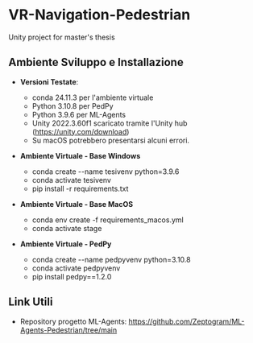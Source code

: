 # VR-Navigation-Pedestrian
Unity project for master's thesis

## Ambiente Sviluppo e Installazione
- **Versioni Testate**:
  - conda 24.11.3 per l'ambiente virtuale
  - Python 3.10.8 per PedPy
  - Python 3.9.6 per ML-Agents
  - Unity 2022.3.60f1 scaricato tramite l'Unity hub (https://unity.com/download)
  - Su macOS potrebbero presentarsi alcuni errori.

- **Ambiente Virtuale - Base Windows**
  - conda create --name tesivenv python=3.9.6
  - conda activate tesivenv
  - pip install -r requirements.txt


- **Ambiente Virtuale - Base MacOS**
    - conda env create -f requirements_macos.yml
    - conda activate stage

- **Ambiente Virtuale - PedPy**
  - conda create --name pedpyvenv python=3.10.8
  - conda activate pedpyvenv
  - pip install pedpy==1.2.0

## Link Utili
- Repository progetto ML-Agents: https://github.com/Zeptogram/ML-Agents-Pedestrian/tree/main
